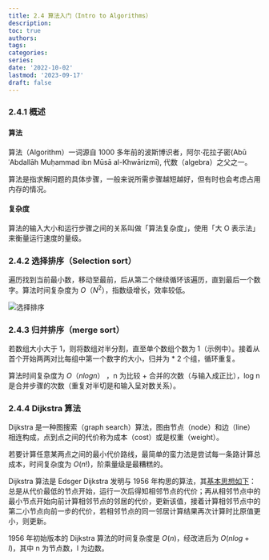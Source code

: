 ```yaml
---
title: 2.4 算法入门（Intro to Algorithms）
description: 
toc: true
authors:
tags:
categories:
series:
date: '2022-10-02'
lastmod: '2023-09-17'
draft: false
---
```

### 2.4.1 概述

#### 算法

算法（Algorithm）一词源自 1000 多年前的波斯博识者，阿尔·花拉子密(Abū ʿAbdallāh Muḥammad ibn Mūsā al-Khwārizmī), 代数（algebra）之父之一。

算法是指求解问题的具体步骤，一般来说所需步骤越短越好，但有时也会考虑占用内存的情况。

#### 复杂度

算法的输入大小和运行步骤之间的关系叫做「算法复杂度」，使用「大 O 表示法」来衡量运行速度的量级。

### 2.4.2 选择排序（Selection sort）

遍历找到当前最小数，移动至最前，后从第二个继续循环该遍历，直到最后一个数字。算法时间复杂度为 $O（N^2）$，指数级增长，效率较低。

![选择排序](https://zyin-1309341307.cos.ap-nanjing.myqcloud.com/note/%7B2023%3A%E5%B9%B4%201%3A%E6%9C%88%2011%3A%E6%97%A5%2015%3A%E6%97%B6%2043%3A%E5%88%86%2042%3A%E7%A7%92%20m5ruem6z3b1673423021920.png)

### 2.4.3 归并排序（merge sort）

若数组大小大于 1，则将数组对半分割，直至单个数组个数为 1（示例中）。接着从首个开始两两对比每组中第一个数字的大小，归并为 * 2 个组，循环重复。

算法时间复杂度为 $O（nlogn）$ ，n 为比较 + 合并的次数（与输入成正比），log n 是合并步骤的次数（重复对半切是和输入呈对数关系）。

### 2.4.4 Dijkstra 算法

Dijkstra 是一种图搜索（graph search）算法，图由节点（node）和边（line）相连构成，点到点之间的代价称为成本（cost）或是权重（weight）。

若要计算任意某两点之间的最小代价路线，最简单的蛮力法是尝试每一条路计算总成本，时间复杂度为 $O(n!)$，阶乘量级是最糟糕的。

Dijkstra 算法是 Edsger Dijkstra 发明与 1956 年构思的算法，其[基本思想如下](https://www.bilibili.com/video/BV1EW411u7th?t=492.9&p=13)：总是从代价最低的节点开始，运行一次后得知相邻节点的代价；再从相邻节点中的最小节点开始向前计算相邻节点的邻居的代价，更新该值，接着计算相邻节点中的第二小节点向前一步的代价，若相邻节点的同一邻居计算结果再次计算时比原值更小，则更新。

1956 年初始版本的 Dijkstra 算法的时间复杂度是 $O(n)$，经改进后为 $O(nlog+l)$，其中 n 为节点数，l 为边数。